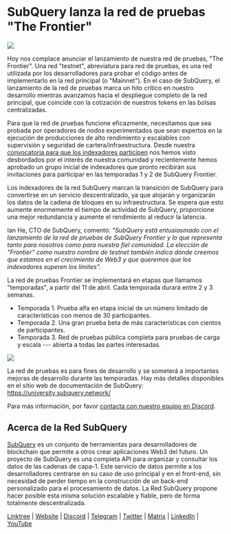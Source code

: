 # SubQuery lanza la red de pruebas "The Frontier"

![](https://miro.medium.com/max/1400/1*zRR8l3aVZKth9Fw0rqL-lg.png)

Hoy nos complace anunciar el lanzamiento de nuestra red de pruebas, "The Frontier". Una red "testnet", abreviatura para red de pruebas, es una red utilizada por los desarrolladores para probar el código antes de implementarlo en la red principal (o "Mainnet"). En el caso de SubQuery, el lanzamiento de la red de pruebas marca un hito crítico en nuestro desarrollo mientras avanzamos hacia el despliegue completo de la red principal, que coincide con la cotización de nuestros tokens en las bolsas centralizadas.

Para que la red de pruebas funcione eficazmente, necesitamos que sea probada por operadores de nodos experimentados que sean expertos en la ejecución de producciones de alto rendimiento y escalables con supervisión y seguridad de cartera/infraestructura. Desde nuestra [convocatoria para que los indexadores participen](./20211202-indexer-invitation.md) nos hemos visto desbordados por el interés de nuestra comunidad y recientemente hemos aprobado un grupo inicial de indexadores que pronto recibirán sus invitaciones para participar en las temporadas 1 y 2 de SubQuery Frontier.

Los indexadores de la red SubQuery marcan la transición de SubQuery para convertirse en un servicio descentralizado, ya que alojarán y organizarán los datos de la cadena de bloques en su infraestructura. Se espera que esto aumente enormemente el tiempo de actividad de SubQuery, proporcione una mejor redundancia y aumente el rendimiento al reducir la latencia.

Ian He, CTO de SubQuery, comentó: _"SubQuery está entusiasmado con el lanzamiento de la red de pruebas de SubQuery Frontier y lo que representa tanto para nosotros como para nuestra fiel comunidad. La elección de "Frontier" como nuestro nombre de testnet también indica dónde creemos que estamos en el crecimiento de Web3 y que queremos que los indexadores superen los límites"._

La red de pruebas Frontier se implementará en etapas que llamamos "temporadas", a partir del 11 de abril. Cada temporada durará entre 2 y 3 semanas.

- Temporada 1. Prueba alfa en etapa inicial de un número limitado de características con menos de 30 participantes.
- Temporada 2. Una gran prueba beta de más características con cientos de participantes.
- Temporada 3. Red de pruebas pública completa para pruebas de carga y escala --- abierta a todas las partes interesadas.

![](https://miro.medium.com/max/1400/1*oWnMXGqndf5539Gml7gf-Q.png)

La red de pruebas es para fines de desarrollo y se someterá a importantes mejoras de desarrollo durante las temporadas. Hay más detalles disponibles en el sitio web de documentación de SubQuery: https://university.subquery.network/

Para más información, por favor [contacta con nuestro equipo en Discord](https://discord.com/invite/78zg8aBSMG).

## Acerca de la Red SubQuery

[SubQuery](https://subquery.network) es un conjunto de herramientas para desarrolladores de blockchain que permite a otros crear aplicaciones Web3 del futuro. Un proyecto de SubQuery es una completa API para organizar y consultar los datos de las cadenas de capa-1. Este servicio de datos permite a los desarrolladores centrarse en su caso de uso principal y en el front-end, sin necesidad de perder tiempo en la construcción de un back-end personalizado para el procesamiento de datos. La Red SubQuery propone hacer posible esta misma solución escalable y fiable, pero de forma totalmente descentralizada.

​​​​[Linktree](https://linktr.ee/subquerynetwork) | [Website](https://subquery.network/) | [Discord](https://discord.com/invite/78zg8aBSMG) | [Telegram](https://t.me/subquerynetwork) | [Twitter](https://twitter.com/subquerynetwork) | [Matrix](https://matrix.to/#/#subquery:matrix.org) | [LinkedIn](https://www.linkedin.com/company/subquery) | [YouTube](https://www.youtube.com/channel/UCi1a6NUUjegcLHDFLr7CqLw)
